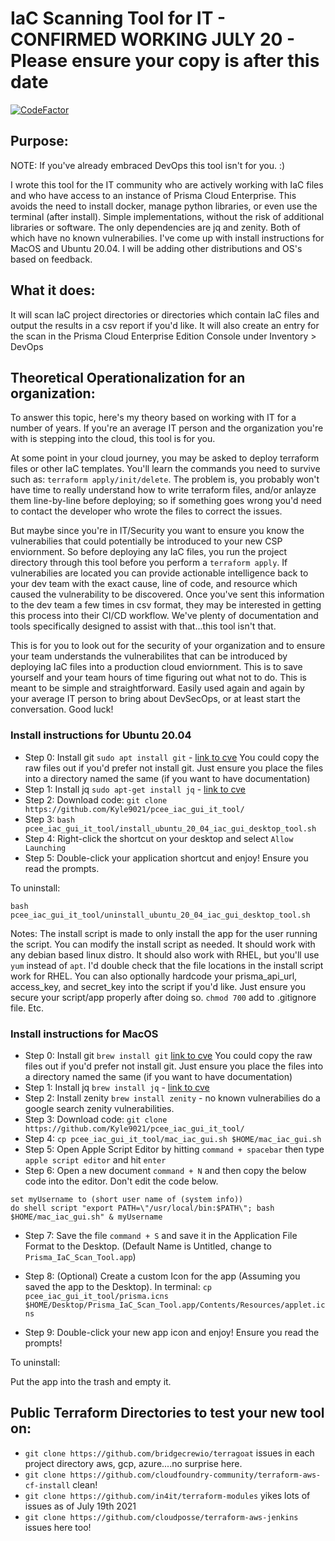 # IaC Scanning Tool for IT -  CONFIRMED WORKING JULY 20 - Please ensure your copy is after this date
[![CodeFactor](https://www.codefactor.io/repository/github/kyle9021/pcee_iac_gui_it_tool/badge)](https://www.codefactor.io/repository/github/kyle9021/pcee_iac_gui_it_tool)

## Purpose:
NOTE: If you've already embraced DevOps this tool isn't for you. :) 

I wrote this tool for the IT community who are actively working with IaC files and who have access to an instance of Prisma Cloud Enterprise. This avoids the need to install docker, manage python libraries, or even use the terminal (after install). Simple implementations, without the risk of additional libraries or software. The only dependencies are jq and zenity. Both of which have no known vulnerabilies. I've come up with install instructions for MacOS and Ubuntu 20.04. I will be adding other distributions and OS's based on feedback. 

## What it does: 

It will scan IaC project directories or directories which contain IaC files and output the results in a csv report if you'd like. It will also create an entry for the scan in the Prisma Cloud Enterprise Edition Console under Inventory > DevOps

## Theoretical Operationalization for an organization:

To answer this topic, here's my theory based on working with IT for a number of years. If you're an average IT person and the organization you're with is stepping into the cloud, this tool is for you.

At some point in your cloud journey, you may be asked to deploy terraform files or other IaC templates. You'll learn the commands you need to survive such as: `terraform apply/init/delete`. The problem is, you probably won't have time to really understand how to write terraform files, and/or anlayze them line-by-line before deploying; so if something goes wrong you'd need to contact the developer who wrote the files to correct the issues. 

But maybe since you're in IT/Security you want to ensure you know the vulnerabilies that could potentially be introduced to your new CSP enviornment. So before deploying any IaC files, you run the project directory through this tool before you perform a `terraform apply`. If vulnerabilies are located you can provide actionable intelligence back to your dev team with the exact cause, line of code, and resource which caused the vulnerability to be discovered. Once you've sent this information to the dev team a few times in csv format, they may be interested in getting this process into their CI/CD workflow. We've plenty of documentation and tools specifically designed to assist with that...this tool isn't that. 

This is for you to look out for the security of your organization and to ensure your team understands the vulnerabilites that can be introduced by deploying IaC files into a production cloud enviornment. This is to save yourself and your team hours of time figuring out what not to do. This is meant to be simple and straightforward. Easily used again and again by your average IT person to bring about DevSecOps, or at least start the conversation. Good luck!

### Install instructions for Ubuntu 20.04

* Step 0: Install git `sudo apt install git` - [link to cve](https://www.cvedetails.com/vulnerability-list/vendor_id-4008/GIT.html) You could copy the raw files out if you'd prefer not install git. Just ensure you place the files into a directory named the same (if you want to have documentation)
* Step 1: Install jq `sudo apt-get install jq`  - [link to cve](https://www.cvedetails.com/product/33780/Jq-Project-JQ.html?vendor_id=15837)
* Step 2: Download code: `git clone https://github.com/Kyle9021/pcee_iac_gui_it_tool/`
* Step 3: `bash pcee_iac_gui_it_tool/install_ubuntu_20_04_iac_gui_desktop_tool.sh`
* Step 4: Right-click the shortcut on your desktop and select `Allow Launching`
* Step 5: Double-click your application shortcut and enjoy! Ensure you read the prompts. 


To uninstall:


`bash pcee_iac_gui_it_tool/uninstall_ubuntu_20_04_iac_gui_desktop_tool.sh`

Notes: The install script is made to only install the app for the user running the script. You can modify the install script as needed. It should work with any debian based linux distro. It should also work with RHEL, but you'll use `yum` instead of `apt`. I'd double check that the file locations in the install script work for RHEL. You can also optionally hardcode your prisma_api_url, access_key, and secret_key into the script if you'd like. Just ensure you secure your script/app properly after doing so. `chmod 700` add to .gitignore file. Etc. 

### Install instructions for MacOS

* Step 0: Install git `brew install git` [link to cve](https://www.cvedetails.com/vulnerability-list/vendor_id-4008/GIT.html) You could copy the raw files out if you'd prefer not install git. Just ensure you place the files into a directory named the same (if you want to have documentation)
* Step 1: Install jq `brew install jq` - [link to cve](https://www.cvedetails.com/product/33780/Jq-Project-JQ.html?vendor_id=15837)
* Step 2: Install zenity `brew install zenity` - no known vulnerabilies do a google search zenity vulnerabilities.
* Step 3: Download code: `git clone https://github.com/Kyle9021/pcee_iac_gui_it_tool/`
* Step 4: `cp pcee_iac_gui_it_tool/mac_iac_gui.sh $HOME/mac_iac_gui.sh` 
* Step 5: Open Apple Script Editor by hitting `command + spacebar` then type `apple script editor` and hit `enter`
* Step 6: Open a new document `command + N` and then copy the below code into the editor. Don't edit the code below. 


```
set myUsername to (short user name of (system info))
do shell script "export PATH=\"/usr/local/bin:$PATH\"; bash $HOME/mac_iac_gui.sh" & myUsername
```


* Step 7: Save the file `command + S` and save it in the Application File Format to the Desktop. (Default Name is Untitled, change to `Prisma_IaC_Scan_Tool.app`)
* Step 8: (Optional) Create a custom Icon for the app (Assuming you saved the app to the Desktop). In terminal:  `cp pcee_iac_gui_it_tool/prisma.icns $HOME/Desktop/Prisma_IaC_Scan_Tool.app/Contents/Resources/applet.icns`


* Step 9: Double-click your new app icon and enjoy! Ensure you read the prompts! 


To uninstall: 

Put the app into the trash and empty it. 

## Public Terraform Directories to test your new tool on:

* `git clone https://github.com/bridgecrewio/terragoat` issues in each project directory aws, gcp, azure....no surprise here. 
* `git clone https://github.com/cloudfoundry-community/terraform-aws-cf-install` clean!
* `git clone https://github.com/in4it/terraform-modules` yikes lots of issues as of July 19th 2021
* `git clone https://github.com/cloudposse/terraform-aws-jenkins` issues here too!
